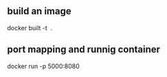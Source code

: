 build an image
--------------

docker built -t <image name> .

port mapping and runnig container
----------------------------------

docker run -p 5000:8080 <image name>